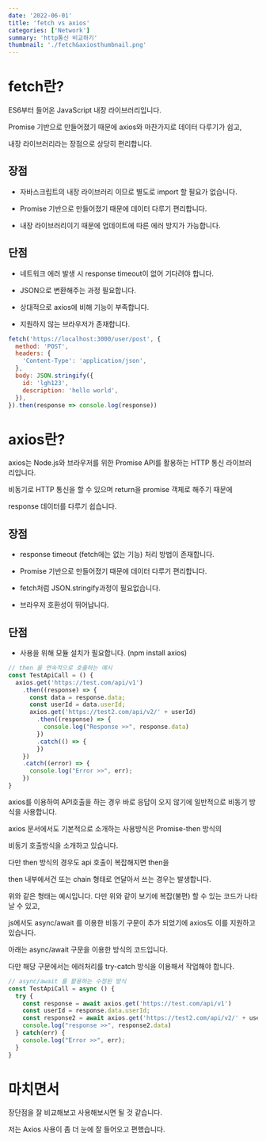 ```yaml
---
date: '2022-06-01'
title: 'fetch vs axios'
categories: ['Network']
summary: 'http통신 비교하기'
thumbnail: './fetch&axiosthumbnail.png'
---
```


# fetch란?

ES6부터 들어온 JavaScript 내장 라이브러리입니다.

Promise 기반으로 만들어졌기 때문에 axios와 마찬가지로 데이터 다루기가 쉽고,

내장 라이브러리라는 장점으로 상당히 편리합니다.

## 장점

- 자바스크립트의 내장 라이브러리 이므로 별도로 import 할 필요가 없습니다.

- Promise 기반으로 만들어졌기 때문에 데이터 다루기 편리합니다.

- 내장 라이브러리이기 때문에 업데이트에 따른 에러 방지가 가능합니다.

## 단점

- 네트워크 에러 발생 시 response timeout이 없어 기다려야 합니다.

- JSON으로 변환해주는 과정 필요합니다.

- 상대적으로 axios에 비해 기능이 부족합니다.

- 지원하지 않는 브라우저가 존재합니다.

```javascript
fetch('https://localhost:3000/user/post', {
  method: 'POST',
  headers: {
    'Content-Type': 'application/json',
  },
  body: JSON.stringify({
    id: 'lgh123',
    description: 'hello world',
  }),
}).then(response => console.log(response))
```

# axios란?

axios는 Node.js와 브라우저를 위한 Promise API를 활용하는 HTTP 통신 라이브러리입니다.

비동기로 HTTP 통신을 할 수 있으며 return을 promise 객체로 해주기 때문에

response 데이터를 다루기 쉽습니다.

## 장점

- response timeout (fetch에는 없는 기능) 처리 방법이 존재합니다.

- Promise 기반으로 만들어졌기 때문에 데이터 다루기 편리합니다.

- fetch처럼 JSON.stringify과정이 필요없습니다.

- 브라우저 호환성이 뛰어납니다.

## 단점

- 사용을 위해 모듈 설치가 필요합니다. (npm install axios)

```javascript
// then 을 연속적으로 호출하는 예시
const TestApiCall = () {
  axios.get('https://test.com/api/v1')
    .then((response) => {
      const data = response.data;
      const userId = data.userId;
      axios.get('https://test2.com/api/v2/' + userId)
        .then((response) => {
          console.log("Response >>", response.data)
        })
        .catch(() => {
        })
    })
    .catch((error) => {
      console.log("Error >>", err);
    })
}
```

axios를 이용하여 API호출을 하는 경우 바로 응답이 오지 않기에 일반적으로 비동기 방식을 사용합니다.

axios 문서에서도 기본적으로 소개하는 사용방식은 Promise-then 방식의

비동기 호출방식을 소개하고 있습니다.

다만 then 방식의 경우도 api 호출이 복잡해지면 then을

then 내부에서건 또는 chain 형태로 연달아서 쓰는 경우는 발생합니다.

위와 같은 형태는 예시입니다. 다만 위와 같이 보기에 복잡(불편) 할 수 있는 코드가 나타날 수 있고,

js에서도 async/await 를 이용한 비동기 구문이 추가 되었기에 axios도 이를 지원하고 있습니다.

아래는 async/await 구문을 이용한 방식의 코드입니다.

다만 해당 구문에서는 에러처리를 try-catch 방식을 이용해서 작업해야 합니다.

```javascript
// async/await 를 활용하는 수정된 방식
const TestApiCall = async () {
  try {
    const response = await axios.get('https://test.com/api/v1')
    const userId = response.data.userId;
    const response2 = await axios.get('https://test2.com/api/v2/' + userId);
    console.log("response >>", response2.data)
  } catch(err) {
    console.log("Error >>", err);
  }
}
```

# 마치면서

장단점을 잘 비교해보고 사용해보시면 될 것 같습니다.

저는 Axios 사용이 좀 더 눈에 잘 들어오고 편했습니다.
